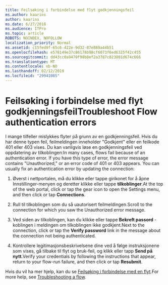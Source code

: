 ```yaml
---
title: Feilsøking i forbindelse med flyt godkjenningsfeil
ms.author: kaarins
author: kaarins
ms.date: 6/27/2018
ms.audience: ITPro
ms.topic: article
ROBOTS: NOINDEX, NOFOLLOW
localization_priority: Normal
ms.assetid: c15fed9f-65c6-422e-9d32-87e889a44b51
ms.openlocfilehash: e578149e37c86178b98cf6073f6ed6325f42c455
ms.sourcegitcommit: dd43cc0a9470f98b8ef2a3787c823801d674c666
ms.translationtype: MT
ms.contentlocale: nb-NO
ms.lasthandoff: 02/12/2019
ms.locfileid: "29941085"
---
```

# <a name="troubleshoot-flow-authentication-errors"></a><span data-ttu-id="679d8-102">Feilsøking i forbindelse med flyt godkjenningsfeil</span><span class="sxs-lookup"><span data-stu-id="679d8-102">Troubleshoot Flow authentication errors</span></span>

<span data-ttu-id="679d8-p101">I mange tilfeller mislykkes flyter på grunn av en godkjenningsfeil. Hvis du har denne typen feil, feilmeldingen inneholder "Godkjent" eller en feilkode 401 eller 403 vises. Du kan vanligvis løse en godkjenningsfeil ved oppdatering av tilkoblingen:</span><span class="sxs-lookup"><span data-stu-id="679d8-p101">In many cases, flows fail because of an authentication error. If you have this type of error, the error message contains "Unauthorized," or an error code of 401 or 403 appears. You can usually fix an authentication error by updating the connection:</span></span>
  
1. <span data-ttu-id="679d8-106">Øverst i nettportalen, må du klikke eller tappe girikonet for å åpne Innstillinger-menyen og deretter klikke eller tappe **tilkoblinger**.</span><span class="sxs-lookup"><span data-stu-id="679d8-106">At the top of the web portal, click or tap the gear icon to open the Settings menu, and then click or tap **Connections**.</span></span>
    
2. <span data-ttu-id="679d8-107">Rull til tilkoblingen som du så uautorisert feilmeldingen.</span><span class="sxs-lookup"><span data-stu-id="679d8-107">Scroll to the connection for which you saw the Unauthorized error message.</span></span>
    
3. <span data-ttu-id="679d8-108">Ved siden av tilkoblingen, kan du klikke eller tappe **Bekreft passord** -koblingen i meldingen om tilkoblingen ikke godkjent.</span><span class="sxs-lookup"><span data-stu-id="679d8-108">Next to the connection, click or tap the **Verify password** link in the message about the connection not being authenticated.</span></span> 
    
4. <span data-ttu-id="679d8-109">Kontrollere legitimasjonsbeskrivelsene dine ved å følge instruksjonene som vises, gå tilbake til flyt og bruk-feil, og klikk eller tapp **Send på nytt**.</span><span class="sxs-lookup"><span data-stu-id="679d8-109">Verify your credentials by following the instructions that appear, return to your flow-run failure, and then click or tap **Resubmit**.</span></span>
    
<span data-ttu-id="679d8-110">Hvis du vil ha mer hjelp, kan du se [Feilsøking i forbindelse med en flyt](https://go.microsoft.com/fwlink/?linkid=872110).</span><span class="sxs-lookup"><span data-stu-id="679d8-110">For more help, see [Troubleshooting a flow](https://go.microsoft.com/fwlink/?linkid=872110).</span></span>
  

